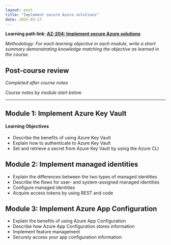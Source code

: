 ```yaml
---
layout: post
title: "Implement secure Azure solutions"
date: 2025-03-17
---
```


**Learning path link: [AZ-204: Implement secure Azure solutions](https://learn.microsoft.com/en-us/training/paths/az-204-implement-secure-cloud-solutions/)**

*Methodology: For each learning objective in each module, write a short summary demonstrating knowledge matching the objective as learned in the course.*

## Post-course review
*Completed after course notes*

*Course notes by module start below*

<hr/>

## Module 1: Implement Azure Key Vault

#### Learning Objectives

- Describe the benefits of using Azure Key Vault
- Explain how to authenticate to Azure Key Vault
- Set and retrieve a secret from Azure Key Vault by using the Azure CLI

## Module 2: Implement managed identities

- Explain the differences between the two types of managed identities
- Describe the flows for user- and system-assigned managed identities
- Configure managed identities
- Acquire access tokens by using REST and code

## Module 3: Implement Azure App Configuration

- Explain the benefits of using Azure App Configuration
- Describe how Azure App Configuration stores information
- Implement feature management
- Securely access your app configuration information